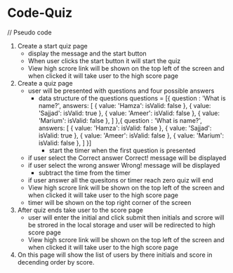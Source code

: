 # Code-Quiz

// Pseudo code

1. Create a start quiz page
    - display the message and the start button
    - When user clicks the start button it will start the quiz
    - View high scrore link will be shown on the top left of the screen and when clicked it will take user to the high score page
2. Create a quiz page  
    - user will be presented with questions and four possible answers
        - data structure of the questions
            questions = [{
                question : 'What is name?',
                answers: [
                    { value: 'Hamza': isValid: false },
                    { value: 'Sajjad': isValid: true },
                    { value: 'Ameer': isValid: false },
                    { value: 'Marium': isValid: false },
                ]
            },{
                question : 'What is name?',
                answers: [
                    { value: 'Hamza': isValid: false },
                    { value: 'Sajjad': isValid: true },
                    { value: 'Ameer': isValid: false },
                    { value: 'Marium': isValid: false },
                ]
            }]
            - start the timer when the first question is presented
    - if user select the Correct answer Correct! message will be displayed
    - if user select the wrong answer Wrong! message will be displayed
        - subtract the time from the timer
    - if user answer all the quesitons or timer reach zero quiz will end
    - View high scrore link will be shown on the top left of the screen and when clicked it will take user to the high score page
    - timer will be shown on the top right corner of the screen
3. After quiz ends take user to the score page 
    - user will enter the initial and click submit then initials and scrore will be strored in the local storage and 
    user will be redirected to high score page
    - View high scrore link will be shown on the top left of the screen and when clicked it will take user to the high score page
4. On this page will show the list of users by there initials and score in decending order by score.
    
